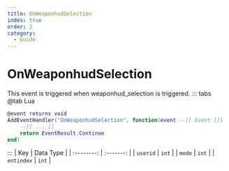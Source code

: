```yaml
---
title: OnWeaponhudSelection
index: true
order: 2
category:
  - Guide
---
```


# OnWeaponhudSelection
This event is triggered when weaponhud_selection is triggered.
::: tabs
@tab Lua
```lua
@event returns void
AddEventHandler("OnWeaponhudSelection", function(event --[[ Event ]])
    --[[ ... ]]
    return EventResult.Continue
end)
```

:::
|     Key    | Data Type |
| :--------: | :-------: |
|  `userid`  |   `int`   |
|   `mode`   |   `int`   |
| `entindex` |   `int`   |